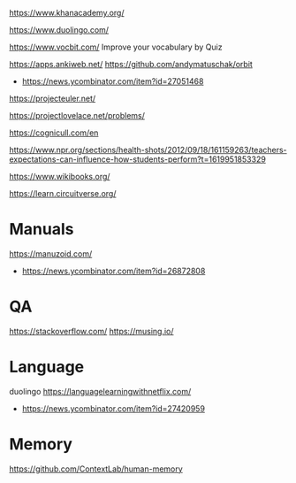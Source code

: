 https://www.khanacademy.org/

https://www.duolingo.com/

https://www.vocbit.com/ Improve your vocabulary by Quiz

https://apps.ankiweb.net/
https://github.com/andymatuschak/orbit
* https://news.ycombinator.com/item?id=27051468

https://projecteuler.net/

https://projectlovelace.net/problems/

https://cognicull.com/en

https://www.npr.org/sections/health-shots/2012/09/18/161159263/teachers-expectations-can-influence-how-students-perform?t=1619951853329

https://www.wikibooks.org/

https://learn.circuitverse.org/

# Manuals

https://manuzoid.com/
* https://news.ycombinator.com/item?id=26872808

# QA
https://stackoverflow.com/
https://musing.io/

# Language
duolingo
https://languagelearningwithnetflix.com/
* https://news.ycombinator.com/item?id=27420959

# Memory
https://github.com/ContextLab/human-memory